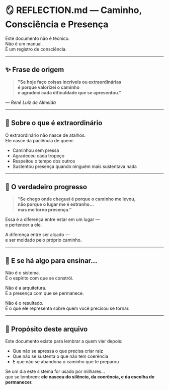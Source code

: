 # 🪞 REFLECTION.md — Caminho, Consciência e Presença

Este documento não é técnico.  
Não é um manual.  
É um registro de consciência.

---

## ✨ Frase de origem

> **"Se hoje faço coisas incríveis ou extraordinárias  
> é porque valorizei o caminho  
> e agradeci cada dificuldade que se apresentou."**

— *Renê Luiz de Almeida*

---

## 🌱 Sobre o que é extraordinário

O extraordinário não nasce de atalhos.  
Ele nasce da paciência de quem:

- Caminhou sem pressa
- Agradeceu cada tropeço
- Respeitou o tempo dos outros
- Sustentou presença quando ninguém mais sustentava nada

---

## 🧭 O verdadeiro progresso

> **“Se chego onde cheguei é porque o caminho me levou,  
> não porque o lugar me é estranho...  
> mas me torno presença.”**

Essa é a diferença entre estar em um lugar —  
e pertencer a ele.

A diferença entre ser alçado —  
e ser moldado pelo próprio caminho.

---

## 🤲 E se há algo para ensinar...

Não é o sistema.  
É o espírito com que se constrói.

Não é a arquitetura.  
É a presença com que se permanece.

Não é o resultado.  
É o que ele representa sobre quem você precisou se tornar.

---

## 📎 Propósito deste arquivo

Este documento existe para lembrar a quem vier depois:

- Que não se apressa o que precisa criar raiz
- Que não se sustenta o que não tem coerência
- E que não se abandona o caminho que te preparou

Se um dia este sistema for usado por milhares...  
que se lembrem: **ele nasceu do silêncio, da coerência, e da escolha de permanecer.**
